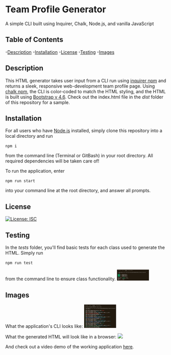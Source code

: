 # Team Profile Generator
A simple CLI built using Inquirer, Chalk, Node.js, and vanilla JavaScript

## Table of Contents

-[Description](#description)
-[Installation](#installation)
-[License](#license)
-[Testing](#testing)
-[Images](#images)

## Description
This HTML generator takes user input from a CLI run using [inquirer npm](https://www.npmjs.com/package/inquirer) and returns a sleek, responsive web-development team profile page. Using [chalk npm](https://www.npmjs.com/package/chalk), the CLI is color-coded to match the HTML styling, and the HTML is built using [Bootstrap v 4.6](https://getbootstrap.com/docs/4.6/getting-started/introduction/). Check out the index.html file in the *dist* folder of this repository for a sample.

## Installation
For all users who have [Node.js](https://nodejs.org/en/) installed, simply clone this repository into a local directory and run
```
npm i
```
from the command line (Terminal or GitBash) in your root directory. All required dependencies will be taken care of!

To run the application, enter
```
npm run start
```
into your command line at the root directory, and answer all prompts.

## License
[![License: ISC](https://img.shields.io/badge/License-ISC-blue.svg)](https://opensource.org/licenses/ISC)

## Testing
In the *tests* folder, you'll find basic tests for each class used to generate the HTML. Simply run
```
npm run test
```
from the command line to ensure class functionality.
<img src="./assets/testspassed.png" width="100">

## Images
What the application's CLI looks like:
<img src="./assets/cliexample.png" width="100">

What the generated HTML will look like in a browser:
<img src="./assets/HTMLsample.png>" width="100">

And check out a video demo of the working application [here](https://drive.google.com/file/d/1WXuCRkhl5DR_1iiQlRD9qnwsCI6BWd8y/view).